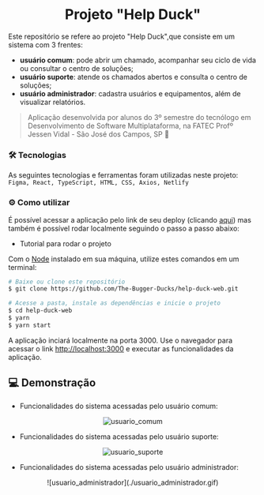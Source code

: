 <h1 align="center"> 
  Projeto "Help Duck"
</h1>

Este repositório se refere ao projeto "Help Duck",que consiste em um sistema com 3 frentes:

- **usuário comum**: pode abrir um chamado, acompanhar seu ciclo de vida ou consultar o centro de soluções;
- **usuário suporte**: atende os chamados abertos e consulta o centro de soluções;
- **usuário administrador**: cadastra usuários e equipamentos, além de visualizar relatórios.

> Aplicação desenvolvida por alunos do 3º semestre do tecnólogo em Desenvolvimento de Software Multiplataforma, na FATEC Profº Jessen Vidal - São José dos Campos, SP :rocket:

### :hammer_and_wrench: Tecnologias

As seguintes tecnologias e ferramentas foram utilizadas neste projeto: `Figma, React, TypeScript, HTML, CSS, Axios, Netlify`

### :gear: Como utilizar

É possível acessar a aplicação pelo link de seu deploy (clicando [aqui](https://help-duck.netlify.app/)) mas também é possível rodar localmente seguindo o passo a passo abaixo:

- Tutorial para rodar o projeto

Com o [Node](https://nodejs.org/en/) instalado em sua máquina, utilize estes comandos em um terminal:

```bash
# Baixe ou clone este repositório
$ git clone https://github.com/The-Bugger-Ducks/help-duck-web.git

# Acesse a pasta, instale as dependências e inicie o projeto
$ cd help-duck-web
$ yarn
$ yarn start
```

A aplicação inciará localmente na porta 3000. Use o navegador para acessar o link [http://localhost:3000](http://localhost:3000) e executar as funcionalidades da aplicação.

## 💻 Demonstração
- Funcionalidades do sistema acessadas pelo usuário comum:

<div align="center">
  
![usuario_comum](https://user-images.githubusercontent.com/69374340/172084663-1e8ae95b-0c84-493c-b4ab-5cfcda5a4eb3.gif)
</div>

- Funcionalidades do sistema acessadas pelo usuário suporte:

<div align="center">
  
![usuario_suporte](https://user-images.githubusercontent.com/69374340/172084712-de2d2905-dc65-41af-97e8-f980eff5f2d1.gif)
</div>

- Funcionalidades do sistema acessadas pelo usuário administrador:

<div align="center">
![usuario_administrador](./usuario_administrador.gif)
</div>
